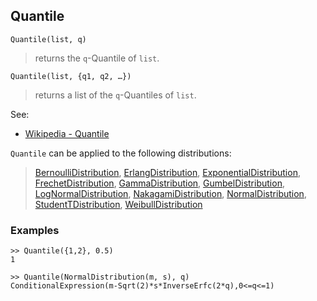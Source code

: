 ## Quantile

```
Quantile(list, q)
```

> returns the `q`-Quantile of `list`. 

```
Quantile(list, {q1, q2, …})
```

> returns a list of the `q`-Quantiles of `list`. 

See:
* [Wikipedia - Quantile](https://en.wikipedia.org/wiki/Quantile)

`Quantile` can be applied to the following distributions:

> [BernoulliDistribution](BernoulliDistribution.md), [ErlangDistribution](ErlangDistribution.md), [ExponentialDistribution](ExponentialDistribution.md), [FrechetDistribution](FrechetDistribution.md), 
[GammaDistribution](GammaDistribution.md), [GumbelDistribution](GumbelDistribution.md), [LogNormalDistribution](LogNormalDistribution.md), [NakagamiDistribution](NakagamiDistribution.md), [NormalDistribution](NormalDistribution.md),  [StudentTDistribution](StudentTDistribution.md), [WeibullDistribution](WeibullDistribution.md) 


### Examples

``` 
>> Quantile({1,2}, 0.5)
1

>> Quantile(NormalDistribution(m, s), q) 
ConditionalExpression(m-Sqrt(2)*s*InverseErfc(2*q),0<=q<=1)
```